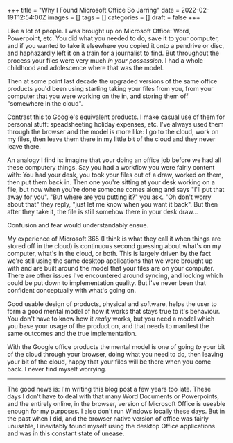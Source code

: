 +++
title = "Why I Found Microsoft Office So Jarring"
date = 2022-02-19T12:54:00Z
images = []
tags = []
categories = []
draft = false
+++

Like a lot of people.  I was brought up on Microsoft Office: Word, Powerpoint,
etc. You did what you needed to do, save it to your computer, and if you wanted
to take it elsewhere you copied it onto a pendrive or disc, and haphazardly
left it on a train for a journalist to find. But throughout the process your
files were very much _in your possession_.  I had a whole childhood and
adolescence where that was the model.

Then at some point last decade the upgraded versions of the same office
products you'd been using starting taking your files from you, from your
computer that you were working  on the in, and storing them off "somewhere in
the cloud".

Contrast this to Google's equivalent products.  I make casual use of them for
personal stuff: speadsheeting holiday expenses, etc.  I've always used them
through the browser and the model is more like: I go to the cloud, work on my
files, then leave them there in my little bit of the cloud and they never leave
there.

An analogy I find is: imagine that your doing an office job before we had all
these computery things. Say you had a workflow you were fairly content with:
You had your desk, you took your files out of a draw, worked on them, then put
them back in.  Then one you're sitting at your desk working on a file, but now
when you're done someone comes along and says "I'll put that away for you".
"But where are you putting it?" you ask.  "Oh don't worry about that" they
reply, "just let me know when you want it back".  But then after they take it,
the file is still somehow there in your desk draw...

Confusion and fear would understandably ensue.

My experience of Microsoft 365 (I think is what they call it when things are
stored off in the cloud) is continuous second guessing about what's on my
computer, what's in the cloud, or both.  This is largely driven by the fact
we're still using the same desktop applications that we were brought up with
and are built around the model that your files are on your computer.  There are
other issues I've encountered around syncing, and locking which could be put
down to implementation quality.  But I've never been that confident
conceptually with what's going on.

Good usable design of products, physical and software, helps the user to form a
good mental model of how it works that stays true to it's behaviour.  You don't
have to know how it _really_ works, but you need a model which you base your
usage of the product on, and that needs to manifest the same outcomes and the
true implementation.

With the Google office products the mental model is one of going _to_ your bit
of the cloud through your browser, doing what you need to do, then leaving your
bit of the cloud, happy that your files will be there when you come back. I
never find myself worrying.

---

The good news is: I'm writing this blog post a few years too late.  These days
I don't have to deal with that many Word Documents or Powerpoints, and the
entirely online, in the browser, version of Microsoft Office is useable enough
for my purposes.  I also don't run Windows locally these days.  But in the past
when I did, and the browser native version of office was fairly unusable, I
inevitably found myself using the desktop Office applications and was in this
constant state of unease.
